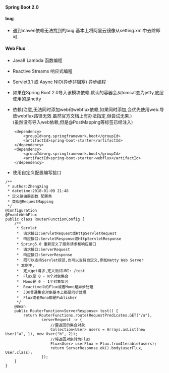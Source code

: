 #### Spring Boot 2.0

#### bug
* 遇到maven依赖无法找到的bug.基本上将阿里云镜像从setting.xml中去除即可.

#### Web Flux
* Java8 Lambda 函数编程
* Reactive Streams 响应式编程
* Servlet3.1 或 Async NIO(异步非阻塞) 异步编程

* 如果在Spring Boot 2.0导入该模块依赖.默认的容器会从tomcat变为jetty,底层使用的是netty
* 依赖(注意,无法同时添加web和webflux依赖,如果同时添加,会优先使用web.导致webflux路径无效.虽然官方文档上有办法指定,但尝试无果.)  
(虽然没有导入web依赖,但是@PostMapping等标签已经注入)
>
        <dependency>
        	<groupId>org.springframework.boot</groupId>
        	<artifactId>spring-boot-starter</artifactId>
        </dependency>
		<dependency>
			<groupId>org.springframework.boot</groupId>
			<artifactId>spring-boot-starter-webflux</artifactId>
		</dependency>
>

* 使用自定义配置编写接口
>
    /**
     * author:ZhengXing
     * datetime:2018-01-09 21:48
     * 定义路由器函数 配置类
     * 类似@RequestMapping
     */
    @Configuration
    @EnableWebFlux
    public class RouterFunctionConfig {
        /**
         * Servlet
         *  请求接口:ServletRequest或HttpServletRequest
         *  响应接口:ServletResponse或HttpServletResponse
         * Spring5.0 重新定义了服务请求和响应接口
         *  请求接口:ServerRequest
         *  响应接口:ServerResponse
         *  既可以支持Servlet规范,也可以支持自定义,例如Netty Web Server
         * 本例中,
         *  定义get请求,定义测试URI: /test
         *  Flux是 0 - N个对象集合
         *  Mono是 0 - 1个对象集合
         *  Reactive中的Flux或者Mono是异步处理
         *  JDK普通集合对象基本上都是同步处理
         *  Flux或者Mono都是Publisher
         */
        @Bean
        public RouterFunction<ServerResponse> test() {
            return RouterFunctions.route(RequestPredicates.GET("/a"),
                    serverRequest -> {
                        //要返回的集合对象
                        Collection<User> users = Arrays.asList(new User("a", 1), new User("b", 2));
                        //将返回对象转为Flux
                        Flux<User> userFlux = Flux.fromIterable(users);
                        return ServerResponse.ok().body(userFlux, User.class);
                    });
        }
    }
>




